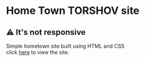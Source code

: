 # Home Town TORSHOV site

## ⚠️ It's not responsive

Simple hometown site built using HTML and CSS <br>
click <a href="https://visittorshov.netlify.app//"> here</a> to view the site.  <br>

